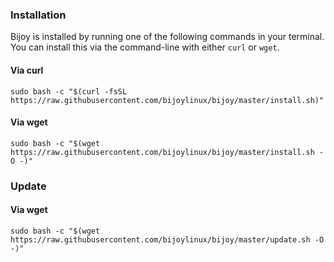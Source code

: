 ### Installation

Bijoy is installed by running one of the following commands in your terminal. You can install this via the command-line with either `curl` or `wget`.

#### Via curl

```shell
sudo bash -c "$(curl -fsSL https://raw.githubusercontent.com/bijoylinux/bijoy/master/install.sh)"
```

#### Via wget

```shell
sudo bash -c "$(wget https://raw.githubusercontent.com/bijoylinux/bijoy/master/install.sh -O -)"
```

### Update
#### Via wget

```shell
sudo bash -c "$(wget https://raw.githubusercontent.com/bijoylinux/bijoy/master/update.sh -O -)"
```
